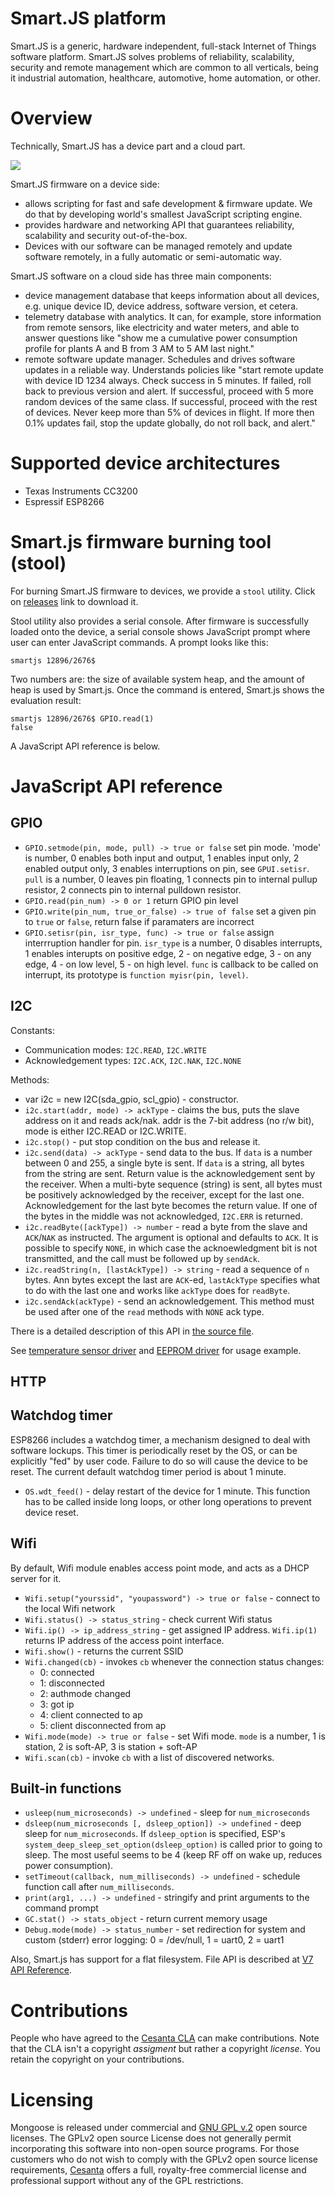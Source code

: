 # Smart.JS platform

Smart.JS is a generic, hardware independent, full-stack
Internet of Things software platform.
Smart.JS solves problems of reliability, scalability, security
and remote management which are common to all verticals, being it industrial
automation, healthcare, automotive, home automation, or other.

# Overview

Technically, Smart.JS has a device part and a cloud part.

![](http://cesanta.com/images/smartjs_diagram.png)

Smart.JS firmware on a device side:

- allows scripting for fast and safe development & firmware update.
  We do that by developing world's smallest JavaScript scripting engine.
- provides hardware and networking API that guarantees reliability,
  scalability and security out-of-the-box.
- Devices with our software can be managed remotely and update software
  remotely, in a fully automatic or semi-automatic way.

Smart.JS software on a cloud side has three main components:

- device management database that keeps information about all devices,
  e.g. unique device ID, device address, software version, et cetera.
- telemetry database with analytics. It can, for example, store information
  from remote sensors, like electricity and water meters, and able to answer
  questions like "show me a cumulative power consumption profile for plants
  A and B from 3 AM to 5 AM last night."
- remote software update manager. Schedules and drives software updates
  in a reliable way. Understands policies like "start remote update with
  device ID 1234 always. Check success in 5 minutes. If failed, roll back
  to previous version and alert. If successful, proceed with 5 more random
  devices of the same class. If successful, proceed with the rest of devices.
  Never keep more than 5% of devices in flight. If more then 0.1% updates
  fail, stop the update globally, do not roll back, and alert."


# Supported device architectures

- Texas Instruments CC3200
- Espressif ESP8266

# Smart.js firmware burning tool (stool)

For burning Smart.JS firmware to devices, we provide a `stool` utility.
Click on [releases](https://github.com/cesanta/smart.js/releases)
link to download it.

Stool utility also provides a serial console. After firmware is successfully
loaded onto the device, a serial console shows JavaScript prompt where
user can enter JavaScript commands. A prompt looks like this:

```
smartjs 12896/2676$
```

Two numbers are: the size of available system heap, and the
amount of heap is used by Smart.js. Once the command is entered, Smart.js
shows the evaluation result:

```
smartjs 12896/2676$ GPIO.read(1)
false
```

A JavaScript API reference is below.

# JavaScript API reference

## GPIO

- `GPIO.setmode(pin, mode, pull) -> true or false` set pin mode. 'mode' is number,  0 enables both input and output, 1 enables input only, 2 enabled output only, 3 enables interruptions on pin, see `GPUI.setisr`. `pull` is a number, 0 leaves pin floating, 1 connects pin to internal pullup resistor, 2 connects pin to internal pulldown resistor.
- `GPIO.read(pin_num) -> 0 or 1` return GPIO pin level
- `GPIO.write(pin_num, true_or_false) -> true of false` set a given pin
  to `true` or `false`, return false if paramaters are incorrect
- `GPIO.setisr(pin, isr_type, func) -> true or false` assign interrruption handler for
  pin. `isr_type` is a number, 0 disables interrupts, 1 enables interupts on positive edge, 2 - on negative edge, 3 - on any edge, 4 - on low level, 5 - on high level. `func` is callback to be called on interrupt, its prototype is `function myisr(pin, level)`.

## I2C

Constants:
- Communication modes: `I2C.READ`, `I2C.WRITE`
- Acknowledgement types: `I2C.ACK`, `I2C.NAK`, `I2C.NONE`

Methods:
- var i2c = new I2C(sda_gpio, scl_gpio) - constructor.
- `i2c.start(addr, mode) -> ackType` - claims the bus, puts the slave address on it and reads ack/nak. addr is the 7-bit address (no r/w bit), mode is either I2C.READ or I2C.WRITE.
- `i2c.stop()` - put stop condition on the bus and release it.
- `i2c.send(data) -> ackType` - send data to the bus. If `data` is a number between 0 and 255, a single byte is sent. If `data` is a string, all bytes from the string are sent. Return value is the acknowledgement sent by the receiver. When a multi-byte sequence (string) is sent, all bytes must be positively acknowledged by the receiver, except for the last one. Acknowledgement for the last byte becomes the return value. If one of the bytes in the middle was not acknowledged, `I2C.ERR` is returned.
- `i2c.readByte([ackType]) -> number` - read a byte from the slave and `ACK`/`NAK` as instructed. The argument is optional and defaults to `ACK`. It is possible to specify `NONE`, in which case the acknoewledgment bit is not transmitted, and the call must be followed up by `sendAck`.
- `i2c.readString(n, [lastAckType]) -> string` - read a sequence of `n` bytes. Ann bytes except the last are `ACK`-ed, `lastAckType` specifies what to do with the last one and works like `ackType` does for `readByte`.
- `i2c.sendAck(ackType)` - send an acknowledgement. This method must be used after one of the `read` methods with `NONE` ack type.

There is a detailed description of this API in [the source file](https://github.com/cesanta/smart.js/blob/master/platforms/esp8266/user/v7_i2c_js.c).

See [temperature sensor driver](https://github.com/cesanta/smart.js/blob/master/platforms/esp8266/fs/MCP9808.js) and [EEPROM driver](https://github.com/cesanta/smart.js/blob/master/platforms/esp8266/fs/MC24FC.js) for usage example.

## HTTP

## Watchdog timer

ESP8266 includes a watchdog timer, a mechanism designed to deal with software lockups. This timer is periodically reset by the OS, or can be explicitly "fed" by user code. Failure to do so will cause the device to be reset.
The current default watchdog timer period is about 1 minute.
- `OS.wdt_feed()` - delay restart of the device for 1 minute. This function has to be called inside long loops, or other long operations to prevent device reset.

## Wifi

By default, Wifi module enables access point mode, and acts as a
DHCP server for it.

- `Wifi.setup("yourssid", "youpassword") -> true or false` - connect
  to the local Wifi network
- `Wifi.status() -> status_string` - check current Wifi status
- `Wifi.ip() -> ip_address_string` - get assigned IP address.
  `Wifi.ip(1)` returns IP address of the access point interface.
- `Wifi.show()` - returns the current SSID
- `Wifi.changed(cb)` - invokes `cb` whenever the connection status changes:
  - 0: connected
  - 1: disconnected
  - 2: authmode changed
  - 3: got ip
  - 4: client connected to ap
  - 5: client disconnected from ap
- `Wifi.mode(mode) -> true or false` - set Wifi mode. `mode` is a number,
  1 is station, 2 is soft-AP, 3 is station + soft-AP
- `Wifi.scan(cb)` - invoke `cb` with a list of discovered networks.

## Built-in functions

- `usleep(num_microseconds) -> undefined` - sleep for `num_microseconds`
- `dsleep(num_microseconds [, dsleep_option]) -> undefined` - deep sleep for
  `num_microseconds`. If `dsleep_option` is specified, ESP's
  `system_deep_sleep_set_option(dsleep_option)` is called prior to going to
  sleep. The most useful seems to be 4 (keep RF off on wake up,
  reduces power consumption).
- `setTimeout(callback, num_milliseconds) -> undefined` - schedule
  function call after `num_milliseconds`.
- `print(arg1, ...) -> undefined` - stringify and print
  arguments to the command prompt
- `GC.stat() -> stats_object` - return current memory usage
- `Debug.mode(mode) -> status_number` - set redirection for system
  and custom (stderr) error logging: 0 = /dev/null, 1 = uart0, 2 = uart1

Also, Smart.js has support for a flat filesystem. File API is described
at [V7 API Reference](http://cesanta.com/docs/v7/#_builtin_api).

# Contributions

People who have agreed to the
[Cesanta CLA](http://cesanta.com/contributors_la.html)
can make contributions. Note that the CLA isn't a copyright
_assigment_ but rather a copyright _license_.
You retain the copyright on your contributions.

# Licensing

Mongoose is released under commercial and
[GNU GPL v.2](http://www.gnu.org/licenses/old-licenses/gpl-2.0.html) open
source licenses. The GPLv2 open source License does not generally permit
incorporating this software into non-open source programs.
For those customers who do not wish to comply with the GPLv2 open
source license requirements,
[Cesanta](http://cesanta.com) offers a full,
royalty-free commercial license and professional support
without any of the GPL restrictions.
